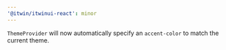 ```yaml
---
'@itwin/itwinui-react': minor
---
```


`ThemeProvider` will now automatically specify an `accent-color` to match the current theme.
